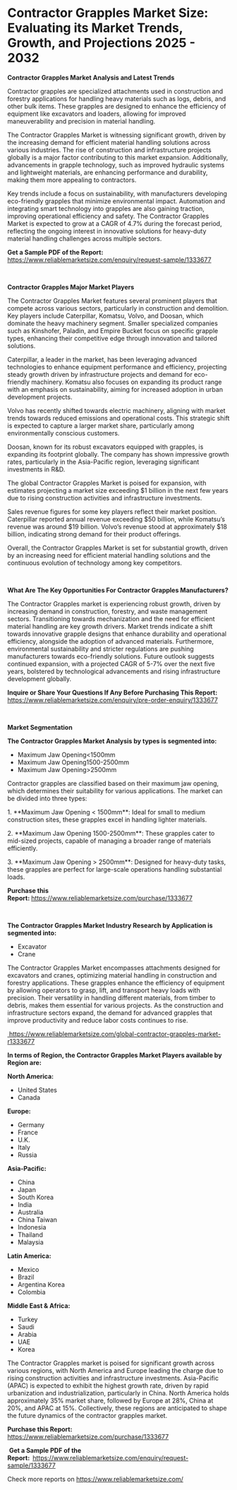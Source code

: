<p><h1>Contractor Grapples Market Size: Evaluating its Market Trends, Growth, and Projections 2025 - 2032</h1></p><p><strong>Contractor Grapples Market Analysis and Latest Trends</strong></p>
<p><p>Contractor grapples are specialized attachments used in construction and forestry applications for handling heavy materials such as logs, debris, and other bulk items. These grapples are designed to enhance the efficiency of equipment like excavators and loaders, allowing for improved maneuverability and precision in material handling.</p><p>The Contractor Grapples Market is witnessing significant growth, driven by the increasing demand for efficient material handling solutions across various industries. The rise of construction and infrastructure projects globally is a major factor contributing to this market expansion. Additionally, advancements in grapple technology, such as improved hydraulic systems and lightweight materials, are enhancing performance and durability, making them more appealing to contractors.</p><p>Key trends include a focus on sustainability, with manufacturers developing eco-friendly grapples that minimize environmental impact. Automation and integrating smart technology into grapples are also gaining traction, improving operational efficiency and safety. The Contractor Grapples Market is expected to grow at a CAGR of 4.7% during the forecast period, reflecting the ongoing interest in innovative solutions for heavy-duty material handling challenges across multiple sectors.</p></p>
<p><strong>Get a Sample PDF of the Report:&nbsp;</strong> <a href="https://www.reliablemarketsize.com/enquiry/request-sample/1333677?utm_campaign=3572&utm_medium=2&utm_source=Github&utm_content=ia&utm_term=24032025&utm_id=contractor-grapples">https://www.reliablemarketsize.com/enquiry/request-sample/1333677</a></p>
<p>&nbsp;</p>
<p><strong>Contractor Grapples Major Market Players</strong></p>
<p><p>The Contractor Grapples Market features several prominent players that compete across various sectors, particularly in construction and demolition. Key players include Caterpillar, Komatsu, Volvo, and Doosan, which dominate the heavy machinery segment. Smaller specialized companies such as Kinshofer, Paladin, and Empire Bucket focus on specific grapple types, enhancing their competitive edge through innovation and tailored solutions.</p><p>Caterpillar, a leader in the market, has been leveraging advanced technologies to enhance equipment performance and efficiency, projecting steady growth driven by infrastructure projects and demand for eco-friendly machinery. Komatsu also focuses on expanding its product range with an emphasis on sustainability, aiming for increased adoption in urban development projects.</p><p>Volvo has recently shifted towards electric machinery, aligning with market trends towards reduced emissions and operational costs. This strategic shift is expected to capture a larger market share, particularly among environmentally conscious customers.</p><p>Doosan, known for its robust excavators equipped with grapples, is expanding its footprint globally. The company has shown impressive growth rates, particularly in the Asia-Pacific region, leveraging significant investments in R&D.</p><p>The global Contractor Grapples Market is poised for expansion, with estimates projecting a market size exceeding $1 billion in the next few years due to rising construction activities and infrastructure investments.</p><p>Sales revenue figures for some key players reflect their market position. Caterpillar reported annual revenue exceeding $50 billion, while Komatsu’s revenue was around $19 billion. Volvo’s revenue stood at approximately $18 billion, indicating strong demand for their product offerings.</p><p>Overall, the Contractor Grapples Market is set for substantial growth, driven by an increasing need for efficient material handling solutions and the continuous evolution of technology among key competitors.</p></p>
<p>&nbsp;</p>
<p><strong>What Are The Key Opportunities For Contractor Grapples Manufacturers?</strong></p>
<p><p>The Contractor Grapples market is experiencing robust growth, driven by increasing demand in construction, forestry, and waste management sectors. Transitioning towards mechanization and the need for efficient material handling are key growth drivers. Market trends indicate a shift towards innovative grapple designs that enhance durability and operational efficiency, alongside the adoption of advanced materials. Furthermore, environmental sustainability and stricter regulations are pushing manufacturers towards eco-friendly solutions. Future outlook suggests continued expansion, with a projected CAGR of 5-7% over the next five years, bolstered by technological advancements and rising infrastructure development globally.</p></p>
<p><strong>Inquire or Share Your Questions If Any Before Purchasing This Report:</strong> <a href="https://www.reliablemarketsize.com/enquiry/pre-order-enquiry/1333677?utm_campaign=3572&utm_medium=2&utm_source=Github&utm_content=ia&utm_term=24032025&utm_id=contractor-grapples">https://www.reliablemarketsize.com/enquiry/pre-order-enquiry/1333677</a></p>
<p>&nbsp;</p>
<p><strong>Market Segmentation</strong></p>
<p><strong>The Contractor Grapples Market Analysis by types is segmented into:</strong></p>
<p><ul><li>Maximum Jaw Opening<1500mm</li><li>Maximum Jaw Opening1500-2500mm</li><li>Maximum Jaw Opening>2500mm</li></ul></p>
<p><p>Contractor grapples are classified based on their maximum jaw opening, which determines their suitability for various applications. The market can be divided into three types: </p><p>1. **Maximum Jaw Opening < 1500mm**: Ideal for small to medium construction sites, these grapples excel in handling lighter materials.</p><p>2. **Maximum Jaw Opening 1500-2500mm**: These grapples cater to mid-sized projects, capable of managing a broader range of materials efficiently.</p><p>3. **Maximum Jaw Opening > 2500mm**: Designed for heavy-duty tasks, these grapples are perfect for large-scale operations handling substantial loads.</p></p>
<p><strong>Purchase this Report:&nbsp;</strong><a href="https://www.reliablemarketsize.com/purchase/1333677?utm_campaign=3572&utm_medium=2&utm_source=Github&utm_content=ia&utm_term=24032025&utm_id=contractor-grapples">https://www.reliablemarketsize.com/purchase/1333677</a></p>
<p>&nbsp;</p>
<p><strong>The Contractor Grapples Market Industry Research by Application is segmented into:</strong></p>
<p><ul><li>Excavator</li><li>Crane</li></ul></p>
<p><p>The Contractor Grapples Market encompasses attachments designed for excavators and cranes, optimizing material handling in construction and forestry applications. These grapples enhance the efficiency of equipment by allowing operators to grasp, lift, and transport heavy loads with precision. Their versatility in handling different materials, from timber to debris, makes them essential for various projects. As the construction and infrastructure sectors expand, the demand for advanced grapples that improve productivity and reduce labor costs continues to rise.</p></p>
<p><a href="https://www.reliablemarketsize.com/global-contractor-grapples-market-r1333677?utm_campaign=3572&utm_medium=2&utm_source=Github&utm_content=ia&utm_term=24032025&utm_id=contractor-grapples">&nbsp;https://www.reliablemarketsize.com/global-contractor-grapples-market-r1333677</a></p>
<p><strong>In terms of Region, the Contractor Grapples Market Players available by Region are:</strong></p>
<p>
    <p> <strong> North America: </strong>
        <ul>
            <li>United States</li>
            <li>Canada</li>
        </ul>
        </p> 
    <p> <strong> Europe: </strong>
        <ul>
            <li>Germany</li>
            <li>France</li>
            <li>U.K.</li>
            <li>Italy</li>
            <li>Russia</li>
        </ul>
        </p> 
    <p> <strong> Asia-Pacific: </strong>
        <ul>
            <li>China</li>
            <li>Japan</li>
            <li>South Korea</li>
            <li>India</li>
            <li>Australia</li>
            <li>China Taiwan</li>
            <li>Indonesia</li>
            <li>Thailand</li>
            <li>Malaysia</li>
        </ul>
        </p> 
    <p> <strong> Latin America: </strong>
        <ul>
            <li>Mexico</li>
            <li>Brazil</li>
            <li>Argentina Korea</li>
            <li>Colombia</li>
        </ul>
        </p> 
    <p> <strong> Middle East & Africa: </strong>
        <ul>
            <li>Turkey</li>
            <li>Saudi</li>
            <li>Arabia</li>
            <li>UAE</li>
            <li>Korea</li>
        </ul>
    </p>
    </p>
<p><p>The Contractor Grapples market is poised for significant growth across various regions, with North America and Europe leading the charge due to rising construction activities and infrastructure investments. Asia-Pacific (APAC) is expected to exhibit the highest growth rate, driven by rapid urbanization and industrialization, particularly in China. North America holds approximately 35% market share, followed by Europe at 28%, China at 20%, and APAC at 15%. Collectively, these regions are anticipated to shape the future dynamics of the contractor grapples market.</p></p>
<p><strong>Purchase this Report: </strong><a href="https://www.reliablemarketsize.com/purchase/1333677?utm_campaign=3572&utm_medium=2&utm_source=Github&utm_content=ia&utm_term=24032025&utm_id=contractor-grapples">https://www.reliablemarketsize.com/purchase/1333677</a></p>
<p>&nbsp;<strong>Get a Sample PDF of the Report:&nbsp;&nbsp;</strong><a href="https://www.reliablemarketsize.com/enquiry/request-sample/1333677?utm_campaign=3572&utm_medium=2&utm_source=Github&utm_content=ia&utm_term=24032025&utm_id=contractor-grapples">https://www.reliablemarketsize.com/enquiry/request-sample/1333677</a></p>
<p><strong></strong></p>
<p>Check more reports on <a href="https://www.reliablemarketsize.com/?utm_campaign=3572&utm_medium=2&utm_source=Github&utm_content=ia&utm_term=24032025&utm_id=contractor-grapples">https://www.reliablemarketsize.com/</a></p>